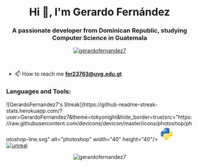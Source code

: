 <h1 align="center">Hi 👋, I'm Gerardo Fernández</h1>
<h3 align="center">A passionate developer from Dominican Republic, studying Computer Science in Guatemala</h3>

<p align="center"> <a href="https://github.com/ryo-ma/github-profile-trophy"><img src="https://github-profile-trophy.vercel.app/?username=gerardofernandez7" alt="gerardofernandez7" /></a> </p>
<br>

- 📫 How to reach me **fer23763@uvg.edu.gt**

<h3 align="left">Languages and Tools:</h3>
![GerardoFernandez7's Streak](https://github-readme-streak-stats.herokuapp.com/?user=GerardoFernandez7&theme=tokyonight&hide_border=true)src="https://raw.githubusercontent.com/devicons/devicon/master/icons/photoshop/photoshop-line.svg" alt="photoshop" width="40" height="40"/> </a> <a href="https://www.python.org" target="_blank" rel="noreferrer"> <img src="https://raw.githubusercontent.com/devicons/devicon/master/icons/python/python-original.svg" alt="python" width="40" height="40"/> </a> <a href="https://unrealengine.com/" target="_blank" rel="noreferrer"> <img src="https://raw.githubusercontent.com/kenangundogan/fontisto/036b7eca71aab1bef8e6a0518f7329f13ed62f6b/icons/svg/brand/unreal-engine.svg" alt="unreal" width="40" height="40"/> </a> </p>

<div align="center">
  <img src="https://github-readme-streak-stats.herokuapp.com/?user=gerardofernandez7&" alt="gerardofernandez7" />
</div>
